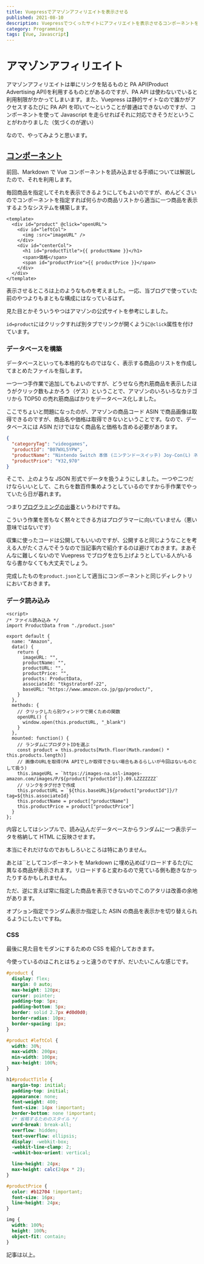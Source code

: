 ```yaml
---
title: Vuepressでアマゾンアフィリエイトを表示させる
published: 2021-08-10
description: Vuepressでつくったサイトにアフィリエイトを表示させるコンポーネントを作成する手順について解説
category: Programming
tags: [Vue, Javascript]
---
```


# アマゾンアフィリエイト

アマゾンアフィリエイトは単にリンクを貼るものと PA API(Product Advertising API)を利用するものとがあるのですが、PA API は使わないでいると利用制限がかかってしまいます。また、Vuepress は静的サイトなので誰かがアクセスするたびに PA API を叩いて〜ということが普通はできないのですが、コンポーネントを使って Javascript を走らせればそれに対応できそうだということがわかりました（気づくのが遅い）

なので、やってみようと思います。



## [コンポーネント](https://tkgstrator.work/posts/2021/08/02/markdownvue.html)

前回、Markdown で Vue コンポーネントを読み込ませる手順については解説したので、それを利用します。

毎回商品を指定してそれを表示できるようにしてもよいのですが、めんどくさいのでコンポーネントを指定すれば何らかの商品リストから適当に一つ商品を表示するようなシステムを構築します。

```vue
<template>
  <div id="product" @click="openURL">
    <div id="leftCol">
      <img :src="imageURL" />
    </div>
    <div id="centerCol">
      <h1 id="productTitle">{{ productName }}</h1>
      <span>価格</span>
      <span id="productPrice">{{ productPrice }}</span>
    </div>
  </div>
</template>
```

表示させるところは上のようなものを考えました。一応、当ブログで使っていた前のやつよりもまともな構成にはなっているはず。

見た目とかそういうやつはアマゾンの公式サイトを参考にしました。

`id=product`にはクリックすれば別タブでリンクが開くように`@click`属性を付けています。

### データベースを構築

データベースといっても本格的なものではなく、表示する商品のリストを作成してまとめたファイルを指します。

一つ一つ手作業で追加してもよいのですが、どうせなら売れ筋商品を表示したほうがクリック数もよかろう（ゲス）ということで、アマゾンのいろいろなカテゴリから TOP50 の売れ筋商品ばかりをデータベース化しました。

ここでちょいと問題になったのが、アマゾンの商品コード ASIN で商品画像は取得できるのですが、商品名や価格は取得できないということです。なので、データベースには ASIN だけではなく商品名と価格も含める必要があります。

```json
{
  "categoryTag": "videogames",
  "productId": "B07WXL5YPW",
  "productName": "Nintendo Switch 本体 (ニンテンドースイッチ) Joy-Con(L) ネオンブルー/(R) ネオンレッド",
  "productPrice": "¥32,970"
}
```

そこで、上のような JSON 形式でデータを扱うようにしました。一つや二つだけならいいとして、これらを数百件集めようとしているのですから手作業でやっていたら日が暮れます。

つまり[プログラミングの出番](https://tkgstrator.work/posts/2021/06/16/whyprogramming.html)というわけですね。

こういう作業を苦もなく黙々とできる方はプログラマーに向いていません（悪い意味ではないです）

収集に使ったコードは公開してもいいのですが、公開すると同じようなことを考える人がたくさんでそうなので当記事内で紹介するのは避けておきます。まあそんなに難しくないので Vuepress でブログを立ち上げようとしている人がいるなら書かなくても大丈夫でしょう。

完成したものを`product.json`として適当にコンポーネントと同じディレクトリにおいておきます。

### データ読み込み

```vue
<script>
/* ファイル読み込み */
import ProductData from "./product.json"

export default {
  name: "Amazon",
  data() {
    return {
      imageURL: "",
      productName: "",
      productURL: "",
      productPrice: "",
      products: ProductData,
      associateId: "tkgstrator0f-22",
      baseURL: "https://www.amazon.co.jp/gp/product/",
    }
  },
  methods: {
    // クリックしたら別ウィンドウで開くための関数
    openURL() {
      window.open(this.productURL, "_blank")
    }
  },
  mounted: function() {
    // ランダムにプロダクトIDを選ぶ
    const product = this.products[Math.floor(Math.random() * this.products.length)]
    // 画像のURLを取得(PA APIでしか取得できない場合もあるらしいが今回はないものとして扱う)
    this.imageURL = `https://images-na.ssl-images-amazon.com/images/P/${product["productId"]}.09.LZZZZZZZ`
    // リンクをタグ付きで作成
    this.productURL = `${this.baseURL}${product["productId"]}/?tag=${this.associateId}`
    this.productName = product["productName"]
    this.productPrice = product["productPrice"]
  }
};
```

内容としてはシンプルで、読み込んだデータベースからランダムに一つ表示データを格納して HTML に反映させます。

本当にそれだけなのでおもしろいところは特にありません。

あとは``としてコンポーネントを Markdown に埋め込めばリロードするたびに異なる商品が表示されます。リロードすると変わるので見ている側も飽きなかったりするかもしれません。

ただ、逆に言えば常に指定した商品を表示できないのでこのアタリは改善の余地があります。

オプション指定でランダム表示か指定した ASIN の商品を表示かを切り替えられるようにしたいですね。

### CSS

最後に見た目をモダンにするための CSS を紹介しておきます。

今使っているのはこれとはちょっと違うのですが、だいたいこんな感じです。

```css
#product {
  display: flex;
  margin: 0 auto;
  max-height: 120px;
  cursor: pointer;
  padding-top: 5px;
  padding-bottom: 5px;
  border: solid 2.7px #d0d0d0;
  border-radius: 10px;
  border-spacing: 1px;
}

#product #leftCol {
  width: 30%;
  max-width: 200px;
  min-width: 100px;
  max-height: 100%;
}

h1#productTitle {
  margin-top: initial;
  padding-top: initial;
  appearance: none;
  font-weight: 400;
  font-size: 14px !important;
  border-bottom: none !important;
  /* 省略するためのスタイル */
  word-break: break-all;
  overflow: hidden;
  text-overflow: ellipsis;
  display: -webkit-box;
  -webkit-line-clamp: 2;
  -webkit-box-orient: vertical;

  line-height: 24px;
  max-height: calc(24px * 2);
}

#productPrice {
  color: #b12704 !important;
  font-size: 16px;
  line-height: 24px;
}

img {
  width: 100%;
  height: 100%;
  object-fit: contain;
}
```

記事は以上。


